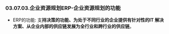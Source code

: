 ### 03.07.03.企业资源规划ERP-企业资源规划的功能

- ERP的功能: 支**持决策的功能、为处于不同行业的企业提供有针对性的IT 解决方案、从企业内部的供应链发展为全行业和跨行业的供应链**。
